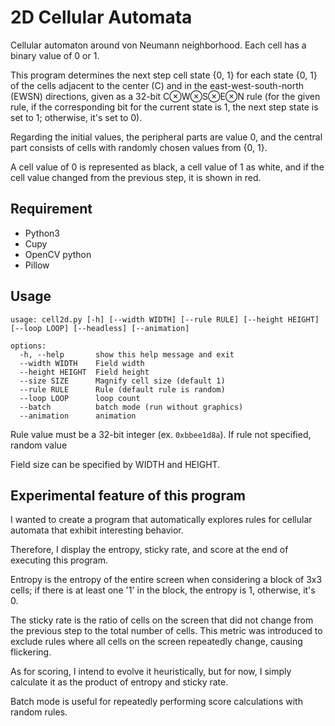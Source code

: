 # 2D Cellular Automata

Cellular automaton around von Neumann neighborhood. Each cell has a binary value of 0 or 1.

This program determines the next step cell state {0, 1} for each state {0, 1} of the cells adjacent to the center (C) and in the east-west-south-north (EWSN) directions, given as a 32-bit C⊗W⊗S⊗E⊗N rule (for the given rule, if the corresponding bit for the current state is 1, the next step state is set to 1; otherwise, it's set to 0).

Regarding the initial values, the peripheral parts are value 0, and the central part consists of cells with randomly chosen values from {0, 1}.

A cell value of 0 is represented as black, a cell value of 1 as white, and if the cell value changed from the previous step, it is shown in red.

## Requirement

- Python3
- Cupy
- OpenCV python
- Pillow

## Usage

```
usage: cell2d.py [-h] [--width WIDTH] [--rule RULE] [--height HEIGHT] [--loop LOOP] [--headless] [--animation]

options:
  -h, --help       show this help message and exit
  --width WIDTH    Field width
  --height HEIGHT  Field height
  --size SIZE      Magnify cell size (default 1)
  --rule RULE      Rule (default rule is random)
  --loop LOOP      loop count
  --batch          batch mode (run without graphics)
  --animation      animation
```

Rule value must be a 32-bit integer (ex. `0xbbee1d8a`). If rule not specified, random value 

Field size can be specified by WIDTH and HEIGHT.

## Experimental feature of this program

I wanted to create a program that automatically explores rules for cellular automata that exhibit interesting behavior.

Therefore, I display the entropy, sticky rate, and score at the end of executing this program.

Entropy is the entropy of the entire screen when considering a block of 3x3 cells; if there is at least one '1' in the block, the entropy is 1, otherwise, it's 0.

The sticky rate is the ratio of cells on the screen that did not change from the previous step to the total number of cells. This metric was introduced to exclude rules where all cells on the screen repeatedly change, causing flickering.

As for scoring, I intend to evolve it heuristically, but for now, I simply calculate it as the product of entropy and sticky rate.

Batch mode is useful for repeatedly performing score calculations with random rules.
